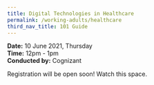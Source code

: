 ```yaml
---
title: Digital Technologies in Healthcare
permalink: /working-adults/healthcare
third_nav_title: 101 Guide
---
```


**Date:** 10 June 2021, Thursday  
**Time:** 12pm - 1pm  
**Conducted by:** Cognizant

Registration will be open soon! Watch this space.